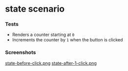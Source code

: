 # state scenario

### Tests

- Renders a counter starting at `0`
- Increments the counter by `1` when the button is clicked

### Screenshots

[state-before-click.png](./screenshots/state-before-click.png)
[state-after-1-click.png](./screenshots/state-after-1-click.png)
